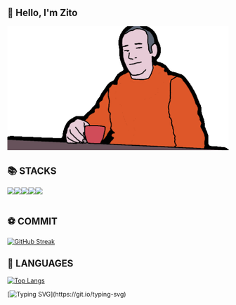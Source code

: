 ## **👋 Hello, I'm Zito**

![easyme](img/man.gif)

## **📚 STACKS**

<div style="display:flex">
<img src="https://img.shields.io/badge/springboot-6DB33F?style=for-the-badge&logo=springboot&logoColor=white">
<img src="https://img.shields.io/badge/Node.js-339933?style=for-the-badge&logo=Node.js&logoColor=white">
<img src="https://img.shields.io/badge/HTML5-E34F26?style=for-the-badge&logo=HTML5&logoColor=white">
<img src="https://img.shields.io/badge/CSS3-1572B6?style=for-the-badge&logo=CSS3&logoColor=white">
<img src="https://img.shields.io/badge/JavaScript-F7DF1E?style=for-the-badge&logo=JavaScript&logoColor=white">
</div>
<br>

## **⚽️ COMMIT**

<!-- ![Anurag's GitHub stats](https://github-readme-stats.vercel.app/api?username=zito-git&hide=contribs,prs&show_icons=true&theme=테마&count_private=true) -->

[![GitHub Streak](https://streak-stats.demolab.com/?user=zito-git&theme=dark)](https://git.io/streak-stats)

## **💬 LANGUAGES**

[![Top Langs](https://github-readme-stats.vercel.app/api/top-langs/?username=zito-git)](https://github.com/anuraghazra/github-readme-stats)

[![Typing SVG](https://readme-typing-svg.demolab.com?font=Fira+Code&weight=700&pause=1000&color=000&random=false&width=435&lines=Why+isn't+this+working?)](https://git.io/typing-svg)

